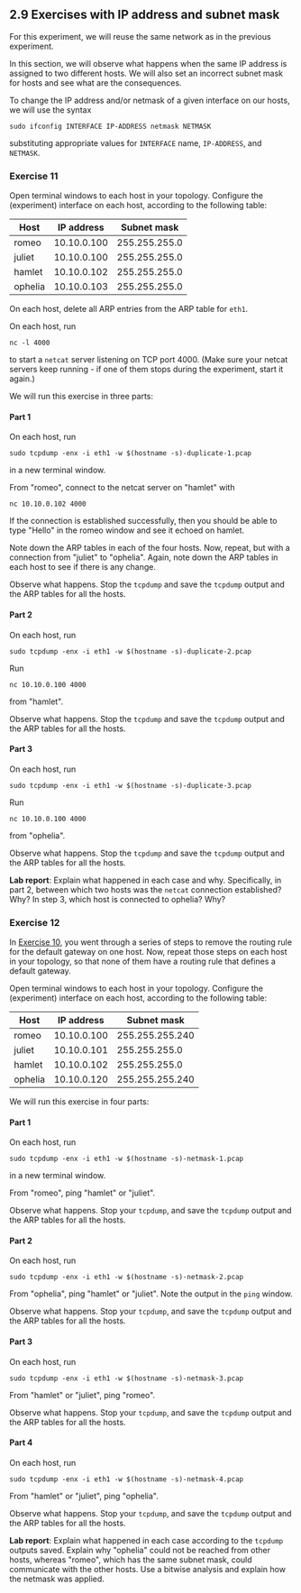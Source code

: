 ## 2.9 Exercises with IP address and subnet mask

For this experiment, we will reuse the same network as in the previous experiment.

In this section, we will observe what happens when the same IP address is assigned to two different hosts. We will also set an incorrect subnet mask for hosts and see what are the consequences. 

To change the IP address and/or netmask of a given interface on our hosts, we will use the syntax

```
sudo ifconfig INTERFACE IP-ADDRESS netmask NETMASK
```

substituting appropriate values for `INTERFACE` name, `IP-ADDRESS`, and `NETMASK`.


### Exercise 11

Open terminal windows to each host in your topology. Configure the (experiment) interface on each host, according to the following table:

| Host          | IP address    | Subnet mask   |
| ------------- | ------------- |---------------|
| romeo         | 10.10.0.100   | 255.255.255.0 |
| juliet        | 10.10.0.100   | 255.255.255.0 |
| hamlet        | 10.10.0.102   | 255.255.255.0 |
| ophelia       | 10.10.0.103   | 255.255.255.0 |

On each host, delete all ARP entries from the ARP table for `eth1`.

On each host, run

```
nc -l 4000
```

to start a `netcat` server listening on TCP port 4000. (Make sure your netcat servers keep running - if one of them stops during the experiment, start it again.)

We will run this exercise in three parts:


#### Part 1

On each host, run

```
sudo tcpdump -enx -i eth1 -w $(hostname -s)-duplicate-1.pcap
```

in a new terminal window.

From "romeo", connect to the netcat server on "hamlet" with

```
nc 10.10.0.102 4000
```

If the connection is established successfully, then you should be able to type "Hello" in the romeo window and see it echoed on hamlet.

Note down the ARP tables in each of the four hosts. Now, repeat, but with a connection from "juliet" to "ophelia". Again, note down the ARP tables in each host to see if there is any change.

Observe what happens. Stop the `tcpdump` and save the `tcpdump` output and the ARP tables for all the hosts.


#### Part 2

On each host, run

```
sudo tcpdump -enx -i eth1 -w $(hostname -s)-duplicate-2.pcap
```

Run

```
nc 10.10.0.100 4000
```

from "hamlet".

Observe what happens. Stop the `tcpdump` and save the `tcpdump` output and the ARP tables for all the hosts.

#### Part 3 

On each host, run

```
sudo tcpdump -enx -i eth1 -w $(hostname -s)-duplicate-3.pcap
```

Run

```
nc 10.10.0.100 4000
```

from "ophelia".

Observe what happens. Stop the `tcpdump` and save the `tcpdump` output and the ARP tables for all the hosts.


**Lab report**: Explain what happened in each case and why. Specifically, in part 2, between which two hosts was the `netcat` connection established? Why? In step 3, which host is connected to ophelia? Why? 

### Exercise 12

In [Exercise 10](2-8-icmp-ping.md#exercise-10), you went through a series of steps to remove the routing rule for the default gateway on one host. Now, repeat those steps on each host in your topology, so that none of them have a routing rule that defines a default gateway.

Open terminal windows to each host in your topology. Configure the (experiment) interface on each host, according to the following table:

| Host          | IP address    | Subnet mask     |
| ------------- | ------------- |-----------------|
| romeo         | 10.10.0.100   | 255.255.255.240 |
| juliet        | 10.10.0.101   | 255.255.255.0   |
| hamlet        | 10.10.0.102   | 255.255.255.0   |
| ophelia       | 10.10.0.120   | 255.255.255.240 |


We will run this exercise in four parts:


#### Part 1

On each host, run

```
sudo tcpdump -enx -i eth1 -w $(hostname -s)-netmask-1.pcap
```

in a new terminal window.

From "romeo", ping "hamlet" or "juliet".

Observe what happens. Stop your `tcpdump`, and save the `tcpdump` output and the ARP tables for all the hosts.

#### Part 2

On each host, run

```
sudo tcpdump -enx -i eth1 -w $(hostname -s)-netmask-2.pcap
```

From "ophelia", ping "hamlet" or "juliet". Note the output in the `ping` window.

Observe what happens. Stop your `tcpdump`, and save the `tcpdump` output and the ARP tables for all the hosts.

#### Part 3

On each host, run

```
sudo tcpdump -enx -i eth1 -w $(hostname -s)-netmask-3.pcap
```

From "hamlet" or "juliet", ping "romeo".

Observe what happens. Stop your `tcpdump`, and save the `tcpdump` output and the ARP tables for all the hosts.

#### Part 4

On each host, run

```
sudo tcpdump -enx -i eth1 -w $(hostname -s)-netmask-4.pcap
```

From "hamlet" or "juliet", ping "ophelia".

Observe what happens. Stop your `tcpdump`, and save the `tcpdump` output and the ARP tables for all the hosts.

**Lab report**: Explain what happened in each case according to the `tcpdump` outputs saved. Explain why "ophelia" could not be reached from other hosts, whereas "romeo", which has the same subnet mask, could communicate with the other hosts. Use a bitwise analysis and explain how the netmask was applied.



